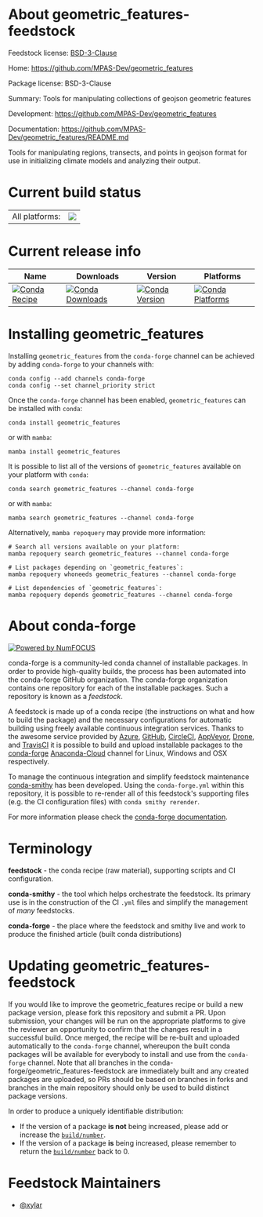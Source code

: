About geometric_features-feedstock
==================================

Feedstock license: [BSD-3-Clause](https://github.com/conda-forge/geometric_features-feedstock/blob/main/LICENSE.txt)

Home: https://github.com/MPAS-Dev/geometric_features

Package license: BSD-3-Clause

Summary: Tools for manipulating collections of geojson geometric features

Development: https://github.com/MPAS-Dev/geometric_features

Documentation: https://github.com/MPAS-Dev/geometric_features/README.md

Tools for manipulating regions, transects, and points in geojson format
for use in initializing climate models and analyzing their output.


Current build status
====================


<table><tr><td>All platforms:</td>
    <td>
      <a href="https://dev.azure.com/conda-forge/feedstock-builds/_build/latest?definitionId=6686&branchName=main">
        <img src="https://dev.azure.com/conda-forge/feedstock-builds/_apis/build/status/geometric_features-feedstock?branchName=main">
      </a>
    </td>
  </tr>
</table>

Current release info
====================

| Name | Downloads | Version | Platforms |
| --- | --- | --- | --- |
| [![Conda Recipe](https://img.shields.io/badge/recipe-geometric_features-green.svg)](https://anaconda.org/conda-forge/geometric_features) | [![Conda Downloads](https://img.shields.io/conda/dn/conda-forge/geometric_features.svg)](https://anaconda.org/conda-forge/geometric_features) | [![Conda Version](https://img.shields.io/conda/vn/conda-forge/geometric_features.svg)](https://anaconda.org/conda-forge/geometric_features) | [![Conda Platforms](https://img.shields.io/conda/pn/conda-forge/geometric_features.svg)](https://anaconda.org/conda-forge/geometric_features) |

Installing geometric_features
=============================

Installing `geometric_features` from the `conda-forge` channel can be achieved by adding `conda-forge` to your channels with:

```
conda config --add channels conda-forge
conda config --set channel_priority strict
```

Once the `conda-forge` channel has been enabled, `geometric_features` can be installed with `conda`:

```
conda install geometric_features
```

or with `mamba`:

```
mamba install geometric_features
```

It is possible to list all of the versions of `geometric_features` available on your platform with `conda`:

```
conda search geometric_features --channel conda-forge
```

or with `mamba`:

```
mamba search geometric_features --channel conda-forge
```

Alternatively, `mamba repoquery` may provide more information:

```
# Search all versions available on your platform:
mamba repoquery search geometric_features --channel conda-forge

# List packages depending on `geometric_features`:
mamba repoquery whoneeds geometric_features --channel conda-forge

# List dependencies of `geometric_features`:
mamba repoquery depends geometric_features --channel conda-forge
```


About conda-forge
=================

[![Powered by
NumFOCUS](https://img.shields.io/badge/powered%20by-NumFOCUS-orange.svg?style=flat&colorA=E1523D&colorB=007D8A)](https://numfocus.org)

conda-forge is a community-led conda channel of installable packages.
In order to provide high-quality builds, the process has been automated into the
conda-forge GitHub organization. The conda-forge organization contains one repository
for each of the installable packages. Such a repository is known as a *feedstock*.

A feedstock is made up of a conda recipe (the instructions on what and how to build
the package) and the necessary configurations for automatic building using freely
available continuous integration services. Thanks to the awesome service provided by
[Azure](https://azure.microsoft.com/en-us/services/devops/), [GitHub](https://github.com/),
[CircleCI](https://circleci.com/), [AppVeyor](https://www.appveyor.com/),
[Drone](https://cloud.drone.io/welcome), and [TravisCI](https://travis-ci.com/)
it is possible to build and upload installable packages to the
[conda-forge](https://anaconda.org/conda-forge) [Anaconda-Cloud](https://anaconda.org/)
channel for Linux, Windows and OSX respectively.

To manage the continuous integration and simplify feedstock maintenance
[conda-smithy](https://github.com/conda-forge/conda-smithy) has been developed.
Using the ``conda-forge.yml`` within this repository, it is possible to re-render all of
this feedstock's supporting files (e.g. the CI configuration files) with ``conda smithy rerender``.

For more information please check the [conda-forge documentation](https://conda-forge.org/docs/).

Terminology
===========

**feedstock** - the conda recipe (raw material), supporting scripts and CI configuration.

**conda-smithy** - the tool which helps orchestrate the feedstock.
                   Its primary use is in the construction of the CI ``.yml`` files
                   and simplify the management of *many* feedstocks.

**conda-forge** - the place where the feedstock and smithy live and work to
                  produce the finished article (built conda distributions)


Updating geometric_features-feedstock
=====================================

If you would like to improve the geometric_features recipe or build a new
package version, please fork this repository and submit a PR. Upon submission,
your changes will be run on the appropriate platforms to give the reviewer an
opportunity to confirm that the changes result in a successful build. Once
merged, the recipe will be re-built and uploaded automatically to the
`conda-forge` channel, whereupon the built conda packages will be available for
everybody to install and use from the `conda-forge` channel.
Note that all branches in the conda-forge/geometric_features-feedstock are
immediately built and any created packages are uploaded, so PRs should be based
on branches in forks and branches in the main repository should only be used to
build distinct package versions.

In order to produce a uniquely identifiable distribution:
 * If the version of a package **is not** being increased, please add or increase
   the [``build/number``](https://docs.conda.io/projects/conda-build/en/latest/resources/define-metadata.html#build-number-and-string).
 * If the version of a package **is** being increased, please remember to return
   the [``build/number``](https://docs.conda.io/projects/conda-build/en/latest/resources/define-metadata.html#build-number-and-string)
   back to 0.

Feedstock Maintainers
=====================

* [@xylar](https://github.com/xylar/)

